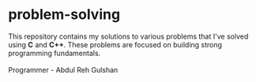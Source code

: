 # problem-solving
This repository contains my solutions to various problems that I've solved using **C** and **C++**. These problems are focused on building strong programming fundamentals.
<br><br>
Programmer - Abdul Reh Gulshan
